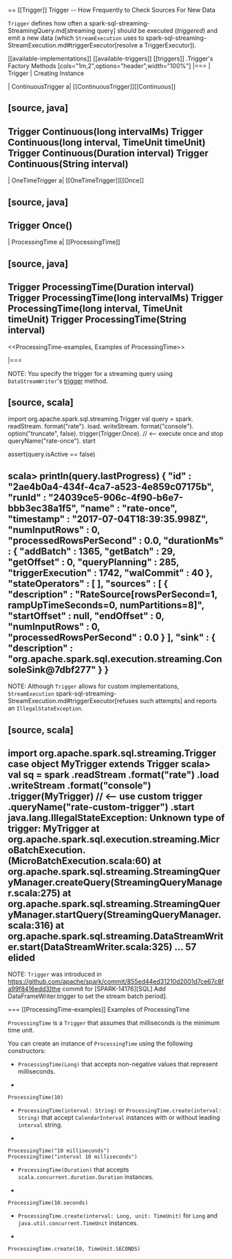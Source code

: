 == [[Trigger]] Trigger -- How Frequently to Check Sources For New Data

`Trigger` defines how often a spark-sql-streaming-StreamingQuery.md[streaming query] should be executed (_triggered_) and emit a new data (which `StreamExecution` uses to spark-sql-streaming-StreamExecution.md#triggerExecutor[resolve a TriggerExecutor]).

[[available-implementations]]
[[available-triggers]]
[[triggers]]
.Trigger's Factory Methods
[cols="1m,2",options="header",width="100%"]
|===
| Trigger
| Creating Instance

| ContinuousTrigger
a| [[ContinuousTrigger]][[Continuous]]

[source, java]
----
Trigger Continuous(long intervalMs)
Trigger Continuous(long interval, TimeUnit timeUnit)
Trigger Continuous(Duration interval)
Trigger Continuous(String interval)
----

| OneTimeTrigger
a| [[OneTimeTrigger]][[Once]]

[source, java]
----
Trigger Once()
----

| ProcessingTime
a| [[ProcessingTime]]

[source, java]
----
Trigger ProcessingTime(Duration interval)
Trigger ProcessingTime(long intervalMs)
Trigger ProcessingTime(long interval, TimeUnit timeUnit)
Trigger ProcessingTime(String interval)
----

<<ProcessingTime-examples, Examples of ProcessingTime>>

|===

NOTE: You specify the trigger for a streaming query using ``DataStreamWriter``'s [trigger](DataStreamWriter.md#trigger) method.

[source, scala]
----
import org.apache.spark.sql.streaming.Trigger
val query = spark.
  readStream.
  format("rate").
  load.
  writeStream.
  format("console").
  option("truncate", false).
  trigger(Trigger.Once). // <-- execute once and stop
  queryName("rate-once").
  start

assert(query.isActive == false)

scala> println(query.lastProgress)
{
  "id" : "2ae4b0a4-434f-4ca7-a523-4e859c07175b",
  "runId" : "24039ce5-906c-4f90-b6e7-bbb3ec38a1f5",
  "name" : "rate-once",
  "timestamp" : "2017-07-04T18:39:35.998Z",
  "numInputRows" : 0,
  "processedRowsPerSecond" : 0.0,
  "durationMs" : {
    "addBatch" : 1365,
    "getBatch" : 29,
    "getOffset" : 0,
    "queryPlanning" : 285,
    "triggerExecution" : 1742,
    "walCommit" : 40
  },
  "stateOperators" : [ ],
  "sources" : [ {
    "description" : "RateSource[rowsPerSecond=1, rampUpTimeSeconds=0, numPartitions=8]",
    "startOffset" : null,
    "endOffset" : 0,
    "numInputRows" : 0,
    "processedRowsPerSecond" : 0.0
  } ],
  "sink" : {
    "description" : "org.apache.spark.sql.execution.streaming.ConsoleSink@7dbf277"
  }
}
----

NOTE: Although `Trigger` allows for custom implementations, `StreamExecution` spark-sql-streaming-StreamExecution.md#triggerExecutor[refuses such attempts] and reports an `IllegalStateException`.

[source, scala]
----
import org.apache.spark.sql.streaming.Trigger
case object MyTrigger extends Trigger
scala> val sq = spark
  .readStream
  .format("rate")
  .load
  .writeStream
  .format("console")
  .trigger(MyTrigger) // <-- use custom trigger
  .queryName("rate-custom-trigger")
  .start
java.lang.IllegalStateException: Unknown type of trigger: MyTrigger
  at org.apache.spark.sql.execution.streaming.MicroBatchExecution.<init>(MicroBatchExecution.scala:60)
  at org.apache.spark.sql.streaming.StreamingQueryManager.createQuery(StreamingQueryManager.scala:275)
  at org.apache.spark.sql.streaming.StreamingQueryManager.startQuery(StreamingQueryManager.scala:316)
  at org.apache.spark.sql.streaming.DataStreamWriter.start(DataStreamWriter.scala:325)
  ... 57 elided
----

NOTE: `Trigger` was introduced in https://github.com/apache/spark/commit/855ed44ed31210d2001d7ce67c8fa99f8416edd3[the commit for [SPARK-14176\][SQL\] Add DataFrameWriter.trigger to set the stream batch period].

=== [[ProcessingTime-examples]] Examples of ProcessingTime

`ProcessingTime` is a `Trigger` that assumes that milliseconds is the minimum time unit.

You can create an instance of `ProcessingTime` using the following constructors:

* `ProcessingTime(Long)` that accepts non-negative values that represent milliseconds.
+
```
ProcessingTime(10)
```
* `ProcessingTime(interval: String)` or `ProcessingTime.create(interval: String)` that accept `CalendarInterval` instances with or without leading `interval` string.
+
```
ProcessingTime("10 milliseconds")
ProcessingTime("interval 10 milliseconds")
```
* `ProcessingTime(Duration)` that accepts `scala.concurrent.duration.Duration` instances.
+
```
ProcessingTime(10.seconds)
```
* `ProcessingTime.create(interval: Long, unit: TimeUnit)` for `Long` and `java.util.concurrent.TimeUnit` instances.
+
```
ProcessingTime.create(10, TimeUnit.SECONDS)
```

